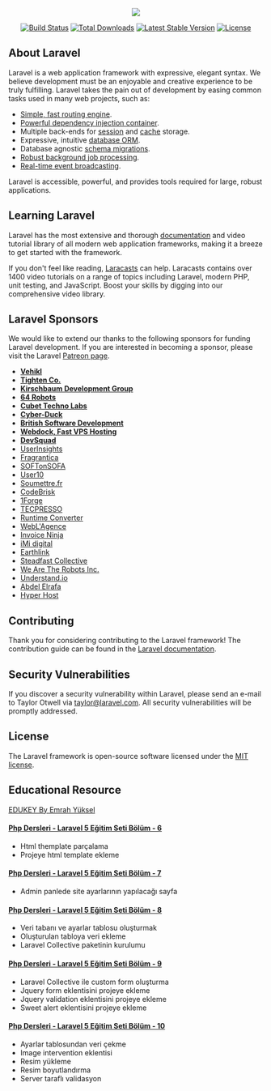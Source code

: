 <p align="center"><img src="https://laravel.com/assets/img/components/logo-laravel.svg"></p>

<p align="center">
<a href="https://travis-ci.org/laravel/framework"><img src="https://travis-ci.org/laravel/framework.svg" alt="Build Status"></a>
<a href="https://packagist.org/packages/laravel/framework"><img src="https://poser.pugx.org/laravel/framework/d/total.svg" alt="Total Downloads"></a>
<a href="https://packagist.org/packages/laravel/framework"><img src="https://poser.pugx.org/laravel/framework/v/stable.svg" alt="Latest Stable Version"></a>
<a href="https://packagist.org/packages/laravel/framework"><img src="https://poser.pugx.org/laravel/framework/license.svg" alt="License"></a>
</p>

## About Laravel

Laravel is a web application framework with expressive, elegant syntax. We believe development must be an enjoyable and creative experience to be truly fulfilling. Laravel takes the pain out of development by easing common tasks used in many web projects, such as:

- [Simple, fast routing engine](https://laravel.com/docs/routing).
- [Powerful dependency injection container](https://laravel.com/docs/container).
- Multiple back-ends for [session](https://laravel.com/docs/session) and [cache](https://laravel.com/docs/cache) storage.
- Expressive, intuitive [database ORM](https://laravel.com/docs/eloquent).
- Database agnostic [schema migrations](https://laravel.com/docs/migrations).
- [Robust background job processing](https://laravel.com/docs/queues).
- [Real-time event broadcasting](https://laravel.com/docs/broadcasting).

Laravel is accessible, powerful, and provides tools required for large, robust applications.

## Learning Laravel

Laravel has the most extensive and thorough [documentation](https://laravel.com/docs) and video tutorial library of all modern web application frameworks, making it a breeze to get started with the framework.

If you don't feel like reading, [Laracasts](https://laracasts.com) can help. Laracasts contains over 1400 video tutorials on a range of topics including Laravel, modern PHP, unit testing, and JavaScript. Boost your skills by digging into our comprehensive video library.

## Laravel Sponsors

We would like to extend our thanks to the following sponsors for funding Laravel development. If you are interested in becoming a sponsor, please visit the Laravel [Patreon page](https://patreon.com/taylorotwell).

- **[Vehikl](https://vehikl.com/)**
- **[Tighten Co.](https://tighten.co)**
- **[Kirschbaum Development Group](https://kirschbaumdevelopment.com)**
- **[64 Robots](https://64robots.com)**
- **[Cubet Techno Labs](https://cubettech.com)**
- **[Cyber-Duck](https://cyber-duck.co.uk)**
- **[British Software Development](https://www.britishsoftware.co)**
- **[Webdock, Fast VPS Hosting](https://www.webdock.io/en)**
- **[DevSquad](https://devsquad.com)**
- [UserInsights](https://userinsights.com)
- [Fragrantica](https://www.fragrantica.com)
- [SOFTonSOFA](https://softonsofa.com/)
- [User10](https://user10.com)
- [Soumettre.fr](https://soumettre.fr/)
- [CodeBrisk](https://codebrisk.com)
- [1Forge](https://1forge.com)
- [TECPRESSO](https://tecpresso.co.jp/)
- [Runtime Converter](http://runtimeconverter.com/)
- [WebL'Agence](https://weblagence.com/)
- [Invoice Ninja](https://www.invoiceninja.com)
- [iMi digital](https://www.imi-digital.de/)
- [Earthlink](https://www.earthlink.ro/)
- [Steadfast Collective](https://steadfastcollective.com/)
- [We Are The Robots Inc.](https://watr.mx/)
- [Understand.io](https://www.understand.io/)
- [Abdel Elrafa](https://abdelelrafa.com)
- [Hyper Host](https://hyper.host)

## Contributing

Thank you for considering contributing to the Laravel framework! The contribution guide can be found in the [Laravel documentation](https://laravel.com/docs/contributions).

## Security Vulnerabilities

If you discover a security vulnerability within Laravel, please send an e-mail to Taylor Otwell via [taylor@laravel.com](mailto:taylor@laravel.com). All security vulnerabilities will be promptly addressed.

## License

The Laravel framework is open-source software licensed under the [MIT license](https://opensource.org/licenses/MIT).

## Educational Resource

[EDUKEY By Emrah Yüksel](https://www.youtube.com/playlist?list=PLZtkgIR0fgTH2bZmadFPgwCTKIctvMwpM)

#### [Php Dersleri - Laravel 5 Eğitim Seti Bölüm - 6](https://www.youtube.com/watch?v=xwbkvRhM5hg&list=PLZtkgIR0fgTH2bZmadFPgwCTKIctvMwpM&index=6)
- Html themplate parçalama
- Projeye html template ekleme

#### [Php Dersleri - Laravel 5 Eğitim Seti Bölüm - 7](https://www.youtube.com/watch?v=tfRpwXoQ488&list=PLZtkgIR0fgTH2bZmadFPgwCTKIctvMwpM&index=7)
- Admin panlede site ayarlarının yapılacağı sayfa

#### [Php Dersleri - Laravel 5 Eğitim Seti Bölüm - 8](https://www.youtube.com/watch?v=tfRpwXoQ488&list=PLZtkgIR0fgTH2bZmadFPgwCTKIctvMwpM&index=8)
- Veri tabanı ve ayarlar tablosu oluşturmak
- Oluşturulan tabloya veri ekleme
- Laravel Collective paketinin kurulumu

#### [Php Dersleri - Laravel 5 Eğitim Seti Bölüm - 9](https://www.youtube.com/watch?v=tfRpwXoQ488&list=PLZtkgIR0fgTH2bZmadFPgwCTKIctvMwpM&index=9)
- Laravel Collective ile custom form oluşturma
- Jquery form eklentisini projeye ekleme
- Jquery validation eklentisini projeye ekleme
- Sweet alert eklentisini projeye ekleme

#### [Php Dersleri - Laravel 5 Eğitim Seti Bölüm - 10](https://www.youtube.com/watch?v=tfRpwXoQ488&list=PLZtkgIR0fgTH2bZmadFPgwCTKIctvMwpM&index=10)
- Ayarlar tablosundan veri çekme
- Image intervention eklentisi
- Resim yükleme
- Resim boyutlandırma
- Server taraflı validasyon